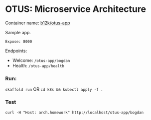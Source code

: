 # OTUS: Microservice Architecture

Container name: [b12k/otus-app](https://hub.docker.com/r/b12k/otus-app)

Sample app.

`Expose: 8000`

Endpoints:
- Welcome: `/otus-app/bogdan`
- Health: `/otus-app/health`

### Run:

`skaffold run`
OR
`cd k8s && kubectl apply -f .`

### Test

`curl -H "Host: arch.homework" http://localhost/otus-app/bogdan`




